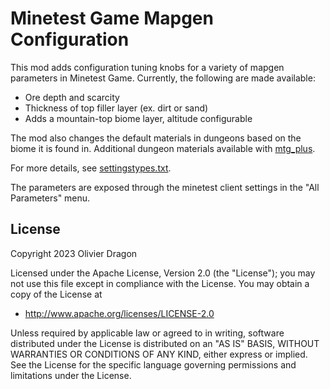 Minetest Game Mapgen Configuration
==================================

This mod adds configuration tuning knobs for a variety of mapgen parameters in Minetest Game. Currently, the following are made available:

* Ore depth and scarcity
* Thickness of top filler layer (ex. dirt or sand)
* Adds a mountain-top biome layer, altitude configurable

The mod also changes the default materials in dungeons based on the biome it is found in. Additional dungeon materials available with [mtg_plus](https://content.minetest.net/packages/Wuzzy/mtg_plus/).

For more details, see [settingstypes.txt](settingstype.txt).

The parameters are exposed through the minetest client settings in the "All Parameters" menu.

License
-------

Copyright 2023 Olivier Dragon

Licensed under the Apache License, Version 2.0 (the "License");
you may not use this file except in compliance with the License.
You may obtain a copy of the License at

* http://www.apache.org/licenses/LICENSE-2.0

Unless required by applicable law or agreed to in writing, software
distributed under the License is distributed on an "AS IS" BASIS,
WITHOUT WARRANTIES OR CONDITIONS OF ANY KIND, either express or implied.
See the License for the specific language governing permissions and
limitations under the License.